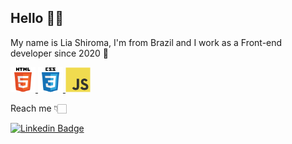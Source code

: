 ## Hello 👋🏻

My name is Lia Shiroma, I'm from Brazil and I work as a Front-end developer since 2020 🙋


<p align="left"> <a href="https://www.w3.org/html/" target="_blank"> <img src="https://raw.githubusercontent.com/devicons/devicon/master/icons/html5/html5-original-wordmark.svg" alt="html5" width="40" height="40"/> </a>  <a href="https://www.w3schools.com/css/" target="_blank"> <img src="https://raw.githubusercontent.com/devicons/devicon/master/icons/css3/css3-original-wordmark.svg" alt="css3" width="40" height="40"/> </a><a href="https://developer.mozilla.org/en-US/docs/Web/JavaScript" target="_blank"> <img src="https://raw.githubusercontent.com/devicons/devicon/master/icons/javascript/javascript-original.svg" alt="javascript" width="40" height="40"/> </a> </p>


Reach me 👇🏻

[![Linkedin Badge](https://img.shields.io/badge/-Lia%20Shiroma-blue?style=flat-square&logo=Linkedin&logoColor=white&link=www.linkedin.com/in/lia-shiroma/)](www.linkedin.com/in/lia-shiroma/) 
